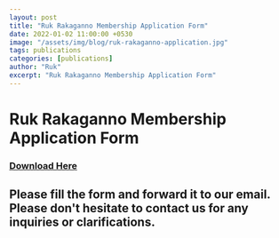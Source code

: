 ```yaml
---
layout: post
title: "Ruk Rakaganno Membership Application Form"
date: 2022-01-02 11:00:00 +0530
image: "/assets/img/blog/ruk-rakaganno-application.jpg"
tags: publications
categories: [publications]
author: "Ruk"
excerpt: "Ruk Rakaganno Membership Application Form"
---
```

# Ruk Rakaganno Membership Application Form

<h3>
<a href="assets/publications/Application Form - Membership.pdf" target="_blank" class="fa fa-download" download> Download Here</a>
</h3>

## Please fill the form and forward it to our email. Please don't hesitate to contact us for any inquiries or clarifications.
